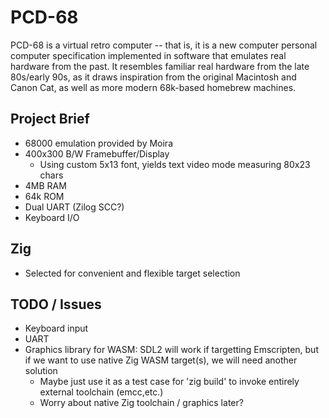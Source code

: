 PCD-68
======

PCD-68 is a virtual retro computer -- that is, it is a new computer personal 
computer specification implemented in software that emulates real hardware from
the past.  It resembles familiar real hardware from the late 80s/early 90s,
as it draws inspiration from the original Macintosh and Canon Cat, as well as
more modern 68k-based homebrew machines.

## Project Brief

 - 68000 emulation provided by Moira
 - 400x300 B/W Framebuffer/Display
   - Using custom 5x13 font, yields text video mode measuring 80x23 chars
 - 4MB RAM
 - 64k ROM
 - Dual UART (Zilog SCC?)
 - Keyboard I/O

## Zig

 - Selected for convenient and flexible target selection

## TODO / Issues

 - Keyboard input
 - UART
 - Graphics library for WASM: SDL2 will work if targetting Emscripten, but if we want to use native Zig WASM target(s), we will need another solution
   - Maybe just use it as a test case for 'zig build' to invoke entirely external toolchain (emcc,etc.)
   - Worry about native Zig toolchain / graphics later?


